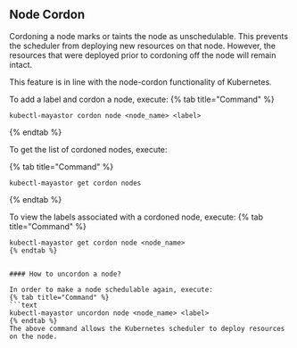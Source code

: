## Node Cordon

Cordoning a node marks or taints the node as unschedulable. This prevents the scheduler from deploying new resources on that node. However, the resources that were deployed prior to cordoning off the node will remain intact.

This feature is in line with the node-cordon functionality of Kubernetes.

To add a label and cordon a node, execute:
{% tab title="Command" %}
```text
kubectl-mayastor cordon node <node_name> <label>
```
{% endtab %}

To get the list of cordoned nodes, execute:

{% tab title="Command" %}
```text
kubectl-mayastor get cordon nodes
```
{% endtab %}

To view the labels associated with a cordoned node, execute:
{% tab title="Command" %}
```text
kubectl-mayastor get cordon node <node_name>
{% endtab %}


#### How to uncordon a node?

In order to make a node schedulable again, execute:
{% tab title="Command" %}
```text
kubectl-mayastor uncordon node <node_name> <label>
{% endtab %}
The above command allows the Kubernetes scheduler to deploy resources on the node.

